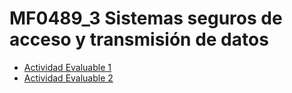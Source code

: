 # MF0489_3 Sistemas seguros de acceso y transmisión de datos
- <a href="https://github.com/Jorgeev27/SeguridadInformatica/tree/main/MF0489_3%20Sistemas%20seguros%20de%20acceso%20y%20transmisi%C3%B3n%20de%20datos/Evaluables/Actividad%20Evaluable%201">Actividad Evaluable 1</a>
- <a href="">Actividad Evaluable 2</a>
